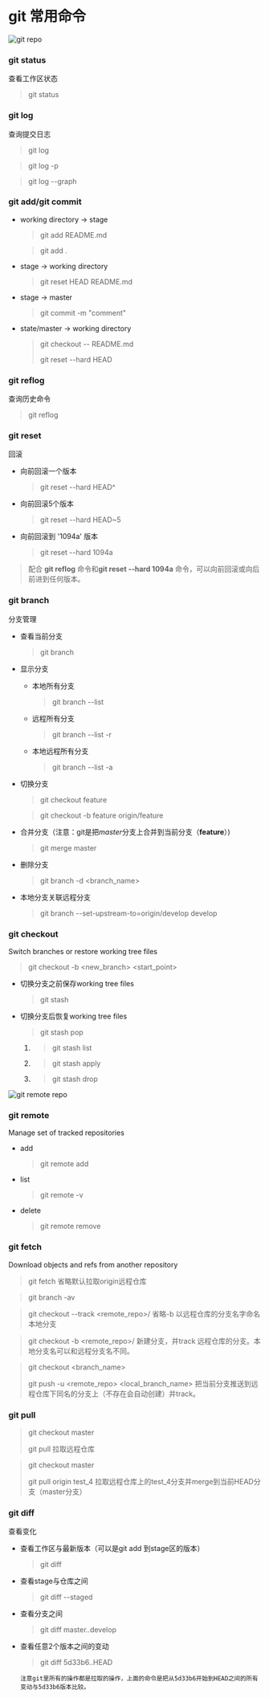 # git 常用命令

![git repo](pictures/git001.jpeg)

### git status 
查看工作区状态
> git status
### git log 
查询提交日志
> git log

> git log -p

> git log --graph

### git add/git commit
  - working directory -> stage		      
    > git add README.md

    > git add .

  - stage -> working directory          

    > git reset HEAD README.md

  - stage -> master                     

    > git commit -m "comment"

  - state/master -> working directory   
    > git checkout -- README.md
    >
    > git reset --hard HEAD

### git reflog
查询历史命令
> git reflog

### git reset
回滚
  - 向前回滚一个版本

    > git reset --hard HEAD^

  - 向前回滚5个版本

    > git reset --hard HEAD~5

  - 向前回滚到 '1094a' 版本

    > git reset --hard 1094a

> 配合 **git reflog** 命令和**git reset --hard 1094a** 命令，可以向前回滚或向后前进到任何版本。

### git branch 
分支管理
  - 查看当前分支

    > git branch

  - 显示分支
    - 本地所有分支

      > git branch --list

    - 远程所有分支

      > git branch --list -r

    - 本地远程所有分支

      > git branch --list -a

  - 切换分支
    > git checkout feature

    > git checkout -b feature origin/feature

  - 合并分支（注意：git是把*master*分支上合并到当前分支（**feature**）)

    > git merge master

- 删除分支

  > git branch -d <branch_name>

- 本地分支关联远程分支

  > git branch --set-upstream-to=origin/develop develop

### git checkout
  Switch branches or restore working tree files
  > git checkout -b <new_branch> <start_point>

  - 切换分支之前保存working tree files

    > git stash
  - 切换分支后恢复working tree files
    > git stash pop
    
    1. > git stash list
    1. > git stash apply <stashname>
    1. > git stash drop <stashname>

![git remote repo](pictures/git-basic-remote-workflow.png)
### git remote
Manage set of tracked repositories
  - add

    > git remote add <name> <url>
  - list

    > git remote -v
  - delete

    > git remote remove <name>
### git fetch
Download objects and refs from another repository
> git fetch <repository>
  省略<repository>默认拉取origin远程仓库

> git branch -av

> git checkout --track <remote_repo>/<branch>
  省略-b <branch> 以远程仓库的分支名字命名本地分支

> git checkout -b <branch> <remote_repo>/<branch>
  新建<branch>分支，并track 远程仓库的分支。本地分支名可以和远程分支名不同。

> git checkout <branch_name>
>
> git push -u <remote_repo> <local_branch_name>
  把当前分支推送到远程仓库下同名的分支上（不存在会自动创建）并track。

### git pull
> git checkout master
>
> git pull
  拉取远程仓库

> git checkout master
> 
> git pull origin test_4
  拉取远程仓库上的test_4分支并merge到当前HEAD分支（master分支）




### git diff 
查看变化
  - 查看工作区与最新版本（可以是git add 到stage区的版本）

    > git diff

  - 查看stage与仓库之间

    > git diff --staged

  - 查看分支之间

    > git diff master..develop

  - 查看任意2个版本之间的变动
    > git diff 5d33b6..HEAD 

		注意git里所有的操作都是拉取的操作，上面的命令是把从5d33b6开始到HEAD之间的所有变动与5d33b6版本比较。


